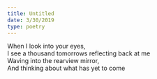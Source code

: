 ```yaml
---
title: Untitled
date: 3/30/2019
type: poetry
---
```


When I look into your eyes,  
I see a thousand tomorrows reflecting back at me  
Waving into the rearview mirror,  
And thinking about what has yet to come
